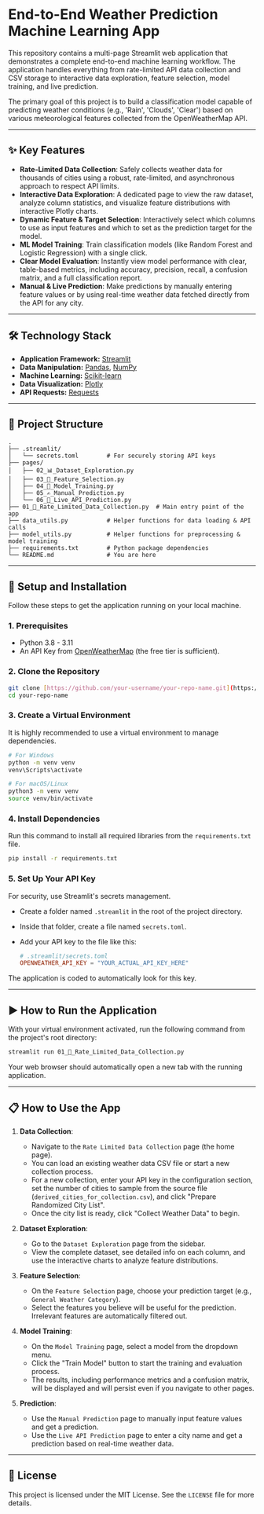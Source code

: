 # End-to-End Weather Prediction Machine Learning App

This repository contains a multi-page Streamlit web application that demonstrates a complete end-to-end machine learning workflow. The application handles everything from rate-limited API data collection and CSV storage to interactive data exploration, feature selection, model training, and live prediction.

The primary goal of this project is to build a classification model capable of predicting weather conditions (e.g., 'Rain', 'Clouds', 'Clear') based on various meteorological features collected from the OpenWeatherMap API.

---

## ✨ Key Features

- **Rate-Limited Data Collection**: Safely collects weather data for thousands of cities using a robust, rate-limited, and asynchronous approach to respect API limits.
- **Interactive Data Exploration**: A dedicated page to view the raw dataset, analyze column statistics, and visualize feature distributions with interactive Plotly charts.
- **Dynamic Feature & Target Selection**: Interactively select which columns to use as input features and which to set as the prediction target for the model.
- **ML Model Training**: Train classification models (like Random Forest and Logistic Regression) with a single click.
- **Clear Model Evaluation**: Instantly view model performance with clear, table-based metrics, including accuracy, precision, recall, a confusion matrix, and a full classification report.
- **Manual & Live Prediction**: Make predictions by manually entering feature values or by using real-time weather data fetched directly from the API for any city.

---

## 🛠️ Technology Stack

- **Application Framework:** [Streamlit](https://streamlit.io/)
- **Data Manipulation:** [Pandas](https://pandas.pydata.org/), [NumPy](https://numpy.org/)
- **Machine Learning:** [Scikit-learn](https://scikit-learn.org/)
- **Data Visualization:** [Plotly](https://plotly.com/python/)
- **API Requests:** [Requests](https://requests.readthedocs.io/)

---

## 📂 Project Structure

```
.
├── .streamlit/
│   └── secrets.toml        # For securely storing API keys
├── pages/
│   ├── 02_📊_Dataset_Exploration.py
│   ├── 03_🎯_Feature_Selection.py
│   ├── 04_🤖_Model_Training.py
│   ├── 05_✍️_Manual_Prediction.py
│   └── 06_📡_Live_API_Prediction.py
├── 01_💾_Rate_Limited_Data_Collection.py  # Main entry point of the app
├── data_utils.py           # Helper functions for data loading & API calls
├── model_utils.py          # Helper functions for preprocessing & model training
├── requirements.txt        # Python package dependencies
└── README.md               # You are here
```

---

## 🚀 Setup and Installation

Follow these steps to get the application running on your local machine.

### 1. Prerequisites
- Python 3.8 - 3.11
- An API Key from [OpenWeatherMap](https://openweathermap.org/api) (the free tier is sufficient).

### 2. Clone the Repository
```bash
git clone [https://github.com/your-username/your-repo-name.git](https://github.com/your-username/your-repo-name.git)
cd your-repo-name
```

### 3. Create a Virtual Environment
It is highly recommended to use a virtual environment to manage dependencies.
```bash
# For Windows
python -m venv venv
venv\Scripts\activate

# For macOS/Linux
python3 -m venv venv
source venv/bin/activate
```

### 4. Install Dependencies
Run this command to install all required libraries from the `requirements.txt` file.
```bash
pip install -r requirements.txt
```

### 5. Set Up Your API Key
For security, use Streamlit's secrets management.
- Create a folder named `.streamlit` in the root of the project directory.
- Inside that folder, create a file named `secrets.toml`.
- Add your API key to the file like this:

    ```toml
    # .streamlit/secrets.toml
    OPENWEATHER_API_KEY = "YOUR_ACTUAL_API_KEY_HERE"
    ```
The application is coded to automatically look for this key.

---

## ▶️ How to Run the Application

With your virtual environment activated, run the following command from the project's root directory:

```bash
streamlit run 01_💾_Rate_Limited_Data_Collection.py
```

Your web browser should automatically open a new tab with the running application.

---

## 📋 How to Use the App

1.  **Data Collection**:
    - Navigate to the `Rate Limited Data Collection` page (the home page).
    - You can load an existing weather data CSV file or start a new collection process.
    - For a new collection, enter your API key in the configuration section, set the number of cities to sample from the source file (`derived_cities_for_collection.csv`), and click "Prepare Randomized City List".
    - Once the city list is ready, click "Collect Weather Data" to begin.

2.  **Dataset Exploration**:
    - Go to the `Dataset Exploration` page from the sidebar.
    - View the complete dataset, see detailed info on each column, and use the interactive charts to analyze feature distributions.

3.  **Feature Selection**:
    - On the `Feature Selection` page, choose your prediction target (e.g., `General Weather Category`).
    - Select the features you believe will be useful for the prediction. Irrelevant features are automatically filtered out.

4.  **Model Training**:
    - On the `Model Training` page, select a model from the dropdown menu.
    - Click the "Train Model" button to start the training and evaluation process.
    - The results, including performance metrics and a confusion matrix, will be displayed and will persist even if you navigate to other pages.

5.  **Prediction**:
    - Use the `Manual Prediction` page to manually input feature values and get a prediction.
    - Use the `Live API Prediction` page to enter a city name and get a prediction based on real-time weather data.

---

## 📄 License

This project is licensed under the MIT License. See the `LICENSE` file for more details.
